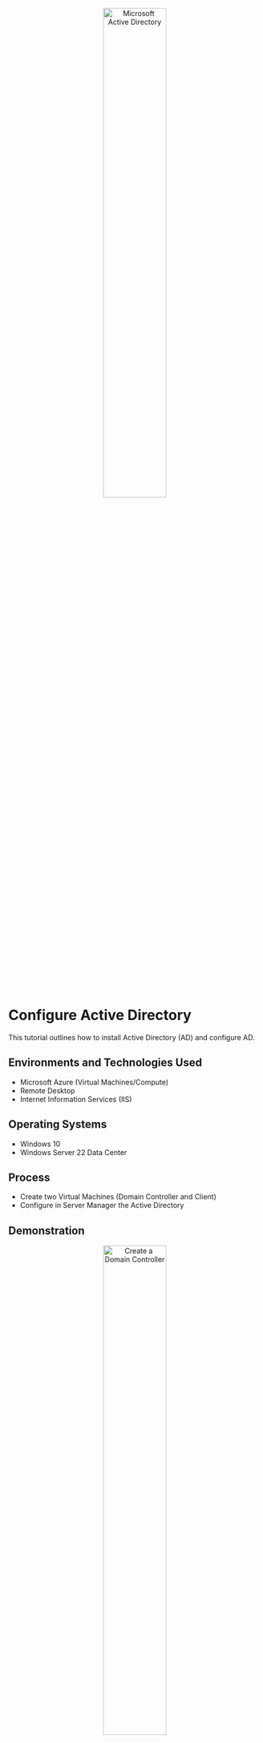 <p align="center"> 
<img src="https://i.imgur.com/gW9mWz0.png"  height="50%" width="50%" alt="Microsoft Active Directory" /></a>  

</p>

<h1>Configure Active Directory</h1>
This tutorial outlines how to install Active Directory (AD) and configure AD.<br />


<h2>Environments and Technologies Used</h2>

- Microsoft Azure (Virtual Machines/Compute)
- Remote Desktop
- Internet Information Services (IIS)

<h2>Operating Systems </h2>

- Windows 10
- Windows Server 22 Data Center</b> 

<h2> Process </h2>

- Create two Virtual Machines (Domain Controller and Client)
- Configure in Server Manager the Active Directory

<h2>Demonstration</h2>

<p align="center"> 
<img src="https://i.imgur.com/qTktgXH.png" height="50%" width="50%" alt="Create a Domain Controller"/>
</p>
<p>
In Microsoft Azure, create a Virtual Machine (VM) that will be used as a Domain Controller (DC). For this instance, Windows Server 22 Data Center was selected. Select an appropriate VM size (Standard 2vpcu and 16 Gib Memory). Create and record username and password. Once created in Azure, open DC-1's "Networking," and set the ipconfiguration to Static. 
</p>
<br />

<p align="center"> 
<img src="https://i.imgur.com/0bnhEYP.png" height="50%" width="50%" alt="Create a Client"/>
</p>
<p>
In Microsoft Azure, create a second VM, which will act as the Client. We connected the same Resource Group used by DC-1. Select Windows 10 Pro. Create and record username and password. Check the license agreement box in the corner. In the Network section, select the same network used by DC-1 (DC-1-vnet).
</p>
<br />

<p align="center"> 
<img src="https://i.imgur.com/iBPMiat.png" height="50%" width="50%" alt="Connect to Remote Desktop"/>
</p>
<p>
In Microsoft Azure, collect the DC-1's and Client's ip address. In Microsoft Remote Desktop, add PC with the respective IP Address, then connect. Check connectivity between the two VMs. In the Client VM, pertual ping DC's ip address. 
</p>
<br />

<p align="center">
<img src="https://i.imgur.com/O3pPOou.png" height="50%" width="50%" alt="Disk Sanitization Steps"/>
</p>
<p>
In the DC-1 VM, access wf.msc to change the Firewall settings. In the Inbound Rules, scroll to Protocol. Check that ICMPv4 are Enabled. Refresh the Windows Defender Wall. Afterward, return to Client VM and check the connectivity dispalyed in the perpetual ping.
</p>
<br />
<br />

<p align="center"> 
<img src="https://i.imgur.com/QZ6Nsjw.png" height="50%" width="50%" alt="Install AD"/>
</p>
<p>
In DC-1, access the Server Manager, select "Add Roles and Features." In the section "Server Roles," check the box for "Active Directory Domain Services." Check Add. Click Install. 
</p>
<br />

<p align="center">
<img src="https://i.imgur.com/LkQvtEa.png" height="50%" width="50%" alt="AddRoles"/>
</p>
<p>
Once the initial installation is complete, a yellow triangle will appear by the flag. Click on it. Click on "Promote this server to a domain controller."
</p>
<br />

<p align="center">
<img src="https://i.imgur.com/mwnT8Xb.png" height="50%" width="50%" alt="AddRoles"/>
</p>
<p>
In the Deployment Configuration, check "Add a a new forest." In the empty box next to Root domain name, insert the name of your domain controller. In this case, mydomain.com. Click Next. Insert password when prompted. Click until "Install" is an option, and click on it. The computer will Restart upon complete installation. Log into your DC with your domain name with user name. [Ex. mydomain.com\labuser]
</p>
<br />

<p align="center">
<img src="https://i.imgur.com/Zp3qb7V.png" height="50%" width="50%" alt="AD Users and Computers"/>
</p>
<p align="center"> In the Serevr Manager's Tools, Select "Active Directory Users and Computers."  

</p>
<br />

<p align="center">
<img src="https://i.imgur.com/MYLzLe3.png" height="50%" width="50%" alt="Organizational Units"/>
</p>
<p align="center"> In mydomain.com, add Organizational Units: "_ADMIN" and "_EMPLOYEES".
</p>
<br />

<p align="center">
<img src="https://i.imgur.com/Ni0WXfO.png" height="50%" width="50%" alt="Add Administrator"/>
</p>
<p> In the _ADMIN folder, add a user. For this instance, Jane Doe with the username of jane_admin will be an administrator.
</p>

<p align="center"> 
<img src="https://i.imgur.com/FHTQ50Y.png" height="50%" width="50%" alt="Add Member of"/>
</p>
<p> In Jane's Properties, go to "Member Of", add "Administrators", and add Jane to this group. (If "Administrators" is not already listed, it can be added to the list of groups.) Sign out of DC. Log back in as: mydomain.com\jane_admin.
</p>
<br />
<br />

<p align="center">
<img src="https://i.imgur.com/6220JMa.png" align="center" height="50%" width="50%" alt="DNS Settings"/>
</p>
<p>
Returning to Azure, select Client VM. In Networking, click to the right of Network Interface. Click "DNS Servers", then Custom. Input DC's private ip address. Save. Restart Client VM in Azure.
</p>
<br />
<br />

<p align="center">
<img src="https://i.imgur.com/pxgSN2m.png" height="30%" width="30%" alt="Rename PC"/> <img src= "https://i.imgur.com/dLdeCms.png" height="30%" width="30%" alt="Rename PC"/><img src= "https://i.imgur.com/I9kBFEC.png" height="30%" width="30%" alt="Rename PC"/>
</p>
<p align="center"> Connect and log into Client VM. Click Rename PC. Under the Computer Name tab in the section to rename computer or change its domain or workgroup, click Change. In Member Of (Domain), add "mydomain.com". Add administrator's information created in DC. The computer will restart to update the new name.
</p>
<br />
<br />

<p align="center">
<img src="https://i.imgur.com/nc8iFCX.png" height="50%" width="50%" alt="Disk Sanitization Steps"/>
</p>
<p> Log back into DC. In the Server Manager, return to the Active Directory Users and Computers. In mydomain.com, open Computers to see if the Client has been added. If so, add the Organizational Unit: _CLIENTS. Move Client from Computers to _CLIENTS. Log back into Client VM with mydomain.com\jane_admin credential. Go to System. Click Remote Desktop. Allow “domain users” access to remote desktop. 
</p>
<br />
<br />

<p align="center">
<img src="https://i.imgur.com/DJmEXEB.png" height="80%" width="80%" alt="Disk Sanitization Steps"/>
</p>
<p>
</p>
<br />
<br />

<p>
<img src="https://i.imgur.com/DJmEXEB.png" height="80%" width="80%" alt="Disk Sanitization Steps"/>
</p>
<p>
Description
</p>
<br />
<br />
